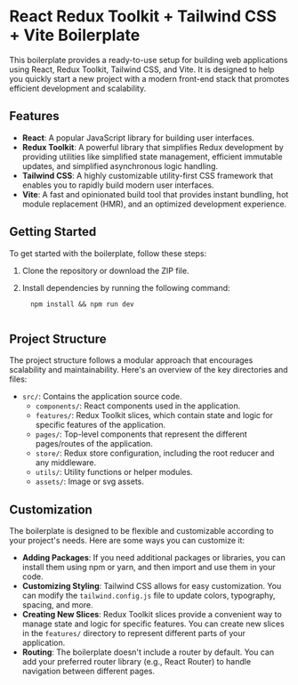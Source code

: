 # React Redux Toolkit + Tailwind CSS + Vite Boilerplate

This boilerplate provides a ready-to-use setup for building web applications using React, Redux Toolkit, Tailwind CSS, and Vite. It is designed to help you quickly start a new project with a modern front-end stack that promotes efficient development and scalability.

## Features

- **React**: A popular JavaScript library for building user interfaces.
- **Redux Toolkit**: A powerful library that simplifies Redux development by providing utilities like simplified state management, efficient immutable updates, and simplified asynchronous logic handling.
- **Tailwind CSS**: A highly customizable utility-first CSS framework that enables you to rapidly build modern user interfaces.
- **Vite**: A fast and opinionated build tool that provides instant bundling, hot module replacement (HMR), and an optimized development experience.

## Getting Started

To get started with the boilerplate, follow these steps:

1. Clone the repository or download the ZIP file.
2. Install dependencies by running the following command:

   ```shell
     npm install && npm run dev
     
    ```


## Project Structure

The project structure follows a modular approach that encourages scalability and maintainability. Here's an overview of the key directories and files:

- `src/`: Contains the application source code.
  - `components/`: React components used in the application.
  - `features/`: Redux Toolkit slices, which contain state and logic for specific features of the application.
  - `pages/`: Top-level components that represent the different pages/routes of the application.
  - `store/`: Redux store configuration, including the root reducer and any middleware.
  - `utils/`: Utility functions or helper modules.
  - `assets/`: Image or svg assets.

## Customization

The boilerplate is designed to be flexible and customizable according to your project's needs. Here are some ways you can customize it:

- **Adding Packages**: If you need additional packages or libraries, you can install them using npm or yarn, and then import and use them in your code.
- **Customizing Styling**: Tailwind CSS allows for easy customization. You can modify the `tailwind.config.js` file to update colors, typography, spacing, and more.
- **Creating New Slices**: Redux Toolkit slices provide a convenient way to manage state and logic for specific features. You can create new slices in the `features/` directory to represent different parts of your application.
- **Routing**: The boilerplate doesn't include a router by default. You can add your preferred router library (e.g., React Router) to handle navigation between different pages.
